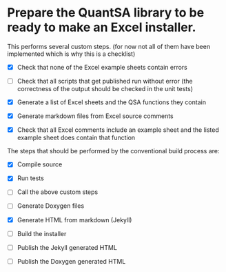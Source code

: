 # Prepare the QuantSA library to be ready to make an Excel installer.

This performs several custom steps.  (for now not all of them have been implemented which is why this is a checklist)

 - [x] Check that none of the Excel example sheets contain errors
 - [ ] Check that all scripts that get published run without error (the correctness of the output should be checked in the unit tests)
 - [x] Generate a list of Excel sheets and the QSA functions they contain
 - [x] Generate markdown files from Excel source comments
 - [x] Check that all Excel comments include an example sheet and the listed example sheet does contain that function
 

The steps that should be performed by the conventional build process are:
 - [x] Compile source
 - [x] Run tests
 - [ ] Call the above custom steps 
 - [ ] Generate Doxygen files
 - [x] Generate HTML from markdown (Jekyll)
 - [ ] Build the installer 
 - [ ] Publish the Jekyll generated HTML
 - [ ] Publish the Doxygen generated HTML

